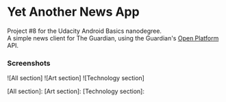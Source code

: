 # Yet Another News App
Project #8 for the Udacity Android Basics nanodegree.  
A simple news client for The Guardian, using the Guardian's [Open Platform](https://open-platform.theguardian.com/) API.

### Screenshots
![All section]
![Art section]
![Technology section]

[All section]: 
[Art section]: 
[Technology section]: 
